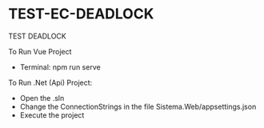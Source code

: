 # TEST-EC-DEADLOCK
TEST DEADLOCK

To Run Vue Project

- Terminal: npm run serve

To Run .Net (Api) Project:

- Open the .sln
- Change the ConnectionStrings in the file Sistema.Web/appsettings.json
- Execute the project
